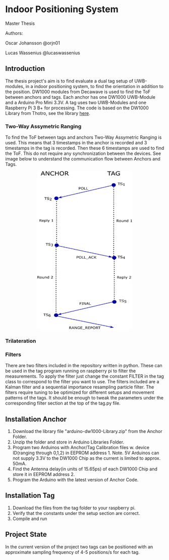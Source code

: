 # Indoor Positioning System
Master Thesis

Authors: 

Oscar Johansson @orjn01

Lucas Wassenius @lucaswassenius

## Introduction
The thesis project's aim is to find evaluate a dual tag setup of UWB-modules, in a indoor positioning system, 
to find the orientation in addition to the position. DW1000 modules from Decawave is used to find the ToF between anchors and tags.
Each anchor has one DW1000 UWB-Module and a Arduino Pro Mini 3.3V. A tag uses two UWB-Modules and one Raspberry Pi 3 B+ for processing.
The code is based on the DW1000 Library from Thotro, see the library [here](https://github.com/thotro/arduino-dw1000).

### Two-Way Assymetric Ranging
To find the ToF between tags and anchors Two-Way Assymetric Ranging is used. This means that 3 timestamps in the anchor is recorded 
and 3 timestamps in the tag is recorded. Then these 6 timestamps are used to find the ToF. This do not require any synchronization between
the devices. See image below to understand the communication flow between Anchors and Tags.

<p align="center">
  <img  width="300" height="500" src="/Images/twoWayRanging.png">
</p>

### Trilateration

### Filters
There are two filters included in the repository written in python. These can be used in the tag program running on raspberry pi to filter the measurements. To apply the filter just change the constant FILTER in the tag class to correspond to the filter you want to use. 
The filters included are a Kalman filter and a sequential importance resampling particle filter. The filters require tuning to be optimized for different setups and movement patterns of the tags. It should be enough to tweak the parameters under the corresponding filter section at the top of the tag.py file. 

## Installation Anchor
1. Download the library file "arduino-dw1000-Library.zip" from the Anchor Folder.
2. Unzip the folder and store in Arduino Libraries Folder.
3. Program two Arduinos with Anchor/Tag Calibration files w. device ID(ranging through 0,1,2) in EEPROM address 1.
Note. 5V Arduinos can not supply 3.3V to the DW1000 Chip as the current is limited to approx. 50mA.
4. Find the Antenna delay(in units of 15.65ps) of each DW1000 Chip and store it in EEPROM address 2. 
5. Program the Arduino with the latest version of Anchor Code.

## Installation Tag
1. Download the files from the tag folder to your raspberry pi. 
2. Verify that the constants under the setup section are correct.
3. Compile and run

## Project State
In the current version of the project two tags can be positioned with an approximate sampling frequency of 4-5 positions/s for each tag. 
